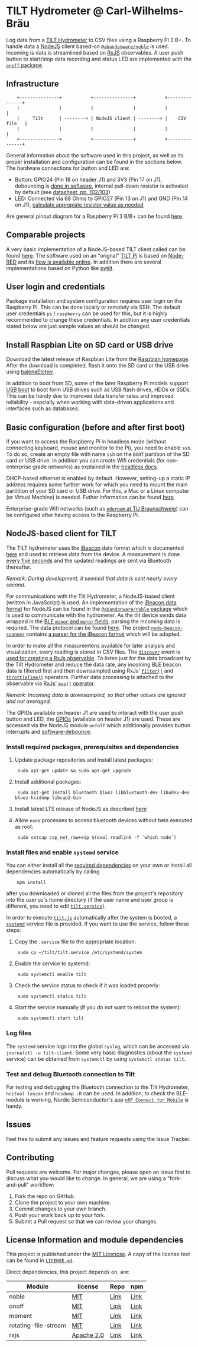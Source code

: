 # TILT Hydrometer @ Carl-Wilhelms-Bräu

Log data from a [TILT Hydrometer](https://tilthydrometer.com/) to CSV files using a Raspberry Pi 3 B+. To handle data a [NodeJS](https://nodejs.org/en/) client based-on [`@abandonware/noble`](https://github.com/abandonware/noble) is used. Incoming is data is streamlined based on [RxJS](https://rxjs.dev/) observables. A user push button to start/stop data recording and status LED are implemented with the [`onoff` package](https://github.com/fivdi/onoff).

## Infrastructure

        +---------------+           +---------------+           +---------------+
        |               |           |               |           |               |
        |     Tilt      | --------> | NodeJS client | --------> |    CSV file   |
        |               |           |               |           |               |
        +---------------+           +---------------+           +---------------+

General information about the software used in this project, as well as its proper installation and configuration can be found in the sections below. The hardware connections for button and LED are:

- Button: GPIO24 (Pin 18 on header J1) and 3V3 (Pin 17 on J1), debouncing is [done in software](https://github.com/fivdi/onoff#debouncing-buttons), internal pull-down resistor is activated by default (see [datasheet, pp. 102/103](http://www.farnell.com/datasheets/1521578.pdf))
- LED: Connected via 68 Ohms to GPIO27 (Pin 13 on J1) and GND (Pin 14 on J1), [calculate appropiate resistor value as needed](https://www.kitronik.co.uk/blog/led-resistor-value-calculator/)

Are general pinout diagram for a Raspberry Pi 3 B/B+ can be found [here](https://pinout.xyz/).

## Comparable projects

A very basic implementation of a NodeJS-based TILT client called can be found [here](https://github.com/mariacarlinahernandez/tilt-hydrometer). The software used on an "orignal" [TILT Pi](https://tilthydrometer.com/products/tilt-pi-raspberry-pi-disk-image-download) is based on [Node-RED](https://nodered.org/) and its [flow is available online](https://flows.nodered.org/flow/0cc3b1d4f7e159800c01c650c30752ae). In addition there are several implementations based on Python like [pytilt](https://github.com/atlefren/pytilt).

## User login and credentials

Package installation and system configuration requires user login on the Raspberry Pi. This can be done locally or remotely via SSH. The default user credentials `pi` / `raspberry` can be used for this, but it is highly recommended to change these credentials. In addition any user credentials stated below are just sample values an should be changed.

## Install Raspbian Lite on SD card or USB drive

Download the latest release of Raspbian Lite from the [Raspbian homepage](https://www.raspberrypi.org/downloads/raspbian/). After the download is completed, flash it onto the SD card or the USB drive using [balenaEtcher](https://www.balena.io/etcher/).

In addition to boot from SD, some of the later Raspberry Pi models support [USB boot](https://www.raspberrypi.org/documentation/hardware/raspberrypi/bootmodes/msd.md) to boot form USB drives such as USB flash drives, HDDs or SSDs. This can be handy due to improved data transfer rates and improved reliability - espcially when working with data-driven applications and interfaces such as databases.

## Basic configuration (before and after first boot)

If you want to access the Raspberry Pi in headless mode (without connecting keyboard, mouse and monitor to the Pi), you need to enable `ssh`. To do so, create an empty file with name `ssh` on the `BOOT` partition of the SD card or USB drive. In addition you can create Wifi credentials (for non-enterprise grade networks) as explained in the [headless docs](https://www.raspberrypi.org/documentation/configuration/wireless/headless.md).

DHCP-based ethernet is enabled by default. However, setting-up a static IP address requires some further work for which you need to mount the main partititon of your SD card or USB drive. For this, a Mac or a Linux computer (or Virtual Machine) is needed. Futher information can be found [here](https://howtoraspberrypi.com/how-to-raspberry-pi-headless-setup/).

Enterprise-grade Wifi networks (such as [`eduroam` at TU Braunschweig](https://doku.rz.tu-bs.de/doku.php?id=netz:wlan:wlan_einrichten_linux)) can be configured after having access to the Raspberry Pi.

## NodeJS-based client for TILT

The TILT hydrometer uses the [iBeacon](https://en.wikipedia.org/wiki/IBeacon) data format which is documented [here](https://kvurd.com/blog/tilt-hydrometer-ibeacon-data-format/) and used to retrieve data from the device. A measurement is done [every five seconds](https://tilthydrometer.com/pages/faqs) and the updated readings are sent via Bluetooth thereafter.

_Remark: During development, it seemed that data is sent nearly every second._

For communications with the Tilt Hydrometer, a NodeJS-based client (written in JavaScript) is used. An implementation of the [iBeacon data format](https://en.wikipedia.org/wiki/IBeacon#Technical_details) for NodeJS can be found in the [`@abandonware/noble` package](https://github.com/abandonware/noble) which is used to communicate with the hydrometer. As the tilt device sends data wrapped in the [BLE `minor` and `major` fields](https://os.mbed.com/blog/entry/BLE-Beacons-URIBeacon-AltBeacons-iBeacon/), parsing the incoming data is required. The data protocol can be found [here](https://kvurd.com/blog/tilt-hydrometer-ibeacon-data-format/). The project [`node-beacon-scanner`](https://github.com/ansgomez/node-beacon-scanner) contains [a parser for the iBeacon format](https://github.com/ansgomez/node-beacon-scanner/blob/master/lib/parser-ibeacon.js) which will be adopted.

In order to make all the measuremtens available for later analysis and visualization, every reading is stored in CSV files. The [`discover`](https://github.com/abandonware/noble#event-peripheral-discovered) event is [used for creating a RxJs observable](https://rxjs.dev/api/index/function/fromEvent). To listen just for the data broadcast by the Tilt Hydrometer and reduce the data rate, any incoming BLE beacon data is filtered first and then downsampled using RxJs' [`filter()`](https://rxjs.dev/api/operators/filter) and [`throttleTime()`](https://rxjs.dev/api/operators/throttleTime) operators. Further data processing is attached to the observable via [RxJs' `map()` operator](https://rxjs.dev/api/operators/map).

_Remark: Incoming data is downsampled, so that other values are ignored and not averaged._

The GPIOs available on header J1 are used to interact with the user push button and LED, the [GPIOs](https://www.raspberrypi.org/documentation/usage/gpio/) (available on header J1) are used. These are accessed via the NodeJS module `onfoff` which additionally provides button interrupts and [software-debounce](https://www.npmjs.com/package/onoff#debouncing-buttons).

### Install required packages, prerequisites and dependencies

1. Update package repositories and install latest packages:

        sudo apt-get update && sudo apt-get upgrade

1. Install additional packages:

        sudo apt-get install bluetooth bluez libbluetooth-dev libudev-dev bluez-hcidump libcap2-bin

1. Install latest LTS release of NodeJS as described [here](https://github.com/nodesource/distributions#installation-instructions)

1. Allow `node` processes to access bluetooth devices without bein executed as root:

        sudo setcap cap_net_raw+eip $(eval readlink -f `which node`)

### Install files and enable `systemd` service

You can either install all the [required dependencies](license-information-and-module-dependencies) on your own or install all dependencies automatically by calling

        npm install

after you downloaded or cloned all the files from the project's repository into the user `pi`'s home directory (if the user name and user group is different, you need to edit [`tilt.service`](tilt.service)).

In order to execute [`tilt.js`](tilt.js) automatically after the system is booted, a [`systemd`](https://en.wikipedia.org/wiki/Systemd) service file is provided. If you want to use the service, follow these steps:

1. Copy the `.service` file to the appropriate location:

        sudo cp ~/tilt/tilt.service /etc/systemd/system

1. Enable the service to systemd:

        sudo systemctl enable tilt

1. Check the service status to check if it was loaded properly:

        sudo systemctl status tilt

1. Start the service manually (if you do not want to reboot the system):

        sudo systemctl start tilt

### Log files

The `systemd` service logs into the global `syslog`, which can be accessed via `journalctl -u tilt-client`. Some very basic diagnostics (about the `systemd` service) can be obtained from `systemctl` by using `systemctl status tilt`.

### Test and debug Bluetooth connection to Tilt

For testing and debugging the Bluetooth connection to the Tilt Hydrometer, `hcitool lescan` and `hcidump -R` can be used. In addition, to check the BLE-module is working, Nordic Semiconductor's app [`nRF Connect for Mobile`](https://play.google.com/store/apps/details?id=no.nordicsemi.android.mcp) is handy.

## Issues

Feel free to submit any issues and feature requests using the Issue Tracker.

## Contributing

Pull requests are welcome. For major changes, please open an issue first to discuss what you would like to change. In general, we are using a "fork-and-pull" workflow:

1. Fork the repo on GitHub.
1. Clone the project to your own machine.
1. Commit changes to your own branch.
1. Push your work back up to your fork.
1. Submit a Pull request so that we can review your changes.

## License Information and module dependencies

This project is published under the [MIT Licencse](https://choosealicense.com/licenses/mit/). A copy of the license text can be found in [`LICENSE.md`](LICENSE.md).

Direct dependencies, this project depends on, are:

| Module               | license                                                       | Repo                                                    | npm                                                        |
| -------------------- | ------------------------------------------------------------- | ------------------------------------------------------- | ---------------------------------------------------------- |
| noble                | [MIT](https://choosealicense.com/licenses/mit/)               | [Link](https://github.com/abandonware/noble)            | [Link](https://www.npmjs.com/package/@abandonware/noble)   |
| onoff                | [MIT](https://choosealicense.com/licenses/mit/)               | [Link](https://github.com/fivdi/onoff)                  | [Link](https://www.npmjs.com/package/onoff)                |
| moment               | [MIT](https://choosealicense.com/licenses/mit/)               | [Link](https://github.com/moment/moment)                | [Link](https://www.npmjs.com/package/moment)               |
| rotating-file-stream | [MIT](https://choosealicense.com/licenses/mit/)               | [Link](https://github.com/iccicci/rotating-file-stream) | [Link](https://www.npmjs.com/package/rotating-file-stream) |
| rxjs                 | [Apache 2.0](https://choosealicense.com/licenses/apache-2.0/) | [Link](https://github.com/ReactiveX/rxjs)               | [Link](https://www.npmjs.com/package/rxjs)                 |
